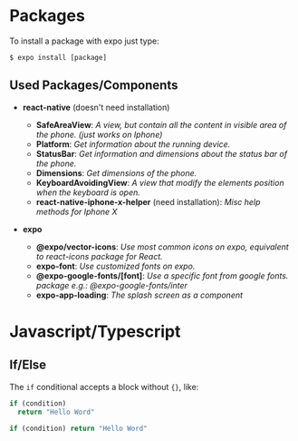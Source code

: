 # Packages

To install a package with expo just type:

```
$ expo install [package]
```
## Used Packages/Components

- **react-native** (doesn't need installation)
  - **SafeAreaView**: _A view, but contain all the content in visible area of the phone. (just works on Iphone)_
  - **Platform**: _Get information about the running device._
  - **StatusBar**: _Get information and dimensions about the status bar of the phone._
  - **Dimensions**: _Get dimensions of the phone._
  - **KeyboardAvoidingView**: _A view that modify the elements position when the keyboard is open._
  - **react-native-iphone-x-helper** (need installation): _Misc help methods for Iphone X_

- **expo**
  - **@expo/vector-icons**: _Use most common icons on expo, equivalent to react-icons package for React._
  - **expo-font**: _Use customized fonts on expo._
  - **@expo-google-fonts/[font]**: _Use a specific font from google fonts. package e.g.: @expo-google-fonts/inter_
  - **expo-app-loading**: _The splash screen as a component_

# Javascript/Typescript

## If/Else

The `if` conditional accepts a block without `{}`, like:
```typescript
if (condition)
  return "Hello Word"

if (condition) return "Hello Word"
```